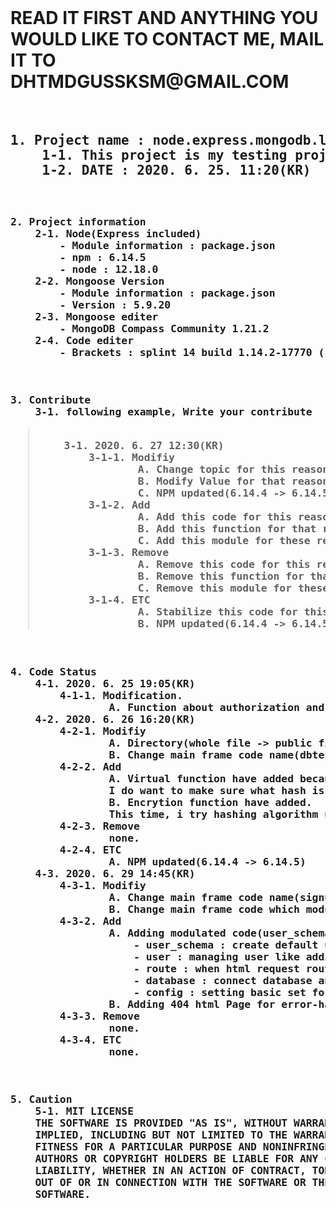 <html><body>
<br>
<h1>
READ IT FIRST AND ANYTHING YOU WOULD LIKE TO CONTACT ME, MAIL IT TO DHTMDGUSSKSM@GMAIL.COM
</h1>
<br>
<h2><pre>
1. Project name : node.express.mongodb.loginAdduser
    1-1. This project is my testing project for connect with node, express, and mongodb
    1-2. DATE : 2020. 6. 25. 11:20(KR)
</pre></h2>
<br>
<h3><pre>
2. Project information
    2-1. Node(Express included)
        - Module information : package.json
        - npm : 6.14.5
        - node : 12.18.0
    2-2. Mongoose Version
        - Module information : package.json
        - Version : 5.9.20
    2-3. Mongoose editer
        - MongoDB Compass Community 1.21.2
    2-4. Code editer
        - Brackets : splint 14 build 1.14.2-17770 (release-1.14.2 f71f00acc) 
</pre></h3>
<br>
<h3><pre>
3. Contribute
    3-1. following example, Write your contribute 
<blockquote>
    3-1. 2020. 6. 27 12:30(KR)
        3-1-1. Modifiy
                A. Change topic for this reason
                B. Modify Value for that reason
                C. NPM updated(6.14.4 -> 6.14.5)
        3-1-2. Add
                A. Add this code for this reason
                B. Add this function for that reason
                C. Add this module for these reason
        3-1-3. Remove
                A. Remove this code for this reason
                B. Remove this function for that reason
                C. Remove this module for these reason
        3-1-4. ETC
                A. Stabilize this code for this reason, it came this result
                B. NPM updated(6.14.4 -> 6.14.5)
</blockquote>
</pre></h3>
<h3><pre>
4. Code Status
    4-1. 2020. 6. 25 19:05(KR)
        4-1-1. Modification.
                A. Function about authorization and db contact for checkout list(who use adduse function)
    4-2. 2020. 6. 26 16:20(KR)
        4-2-1. Modifiy
                A. Directory(whole file -> public filr) because it show html file depend on path module clearly.
                B. Change main frame code name(dbtest -> signup) becuase it show what this code want to be and performance
        4-2-2. Add
                A. Virtual function have added because for encryption process.
                I do want to make sure what hash is and want to build safe signup process as much as i can. So i think password is not safe while signup process so it gonna be made up virtual object and when hashing is over, then it save
                B. Encrytion function have added.
                This time, i try hashing algorithm using SHA1 and it is One-way Encryption because i want to make it sure safety.
        4-2-3. Remove
                none.
        4-2-4. ETC
                A. NPM updated(6.14.4 -> 6.14.5)
    4-3. 2020. 6. 29 14:45(KR)
        4-3-1. Modifiy 
                A. Change main frame code name(signup -> main) because it works for main utility
                B. Change main frame code which modulate for modify more easily when ERROR occured
        4-3-2. Add
                A. Adding modulated code(user_schema, user, route, database, config)
                    - user_schema : create default user schema for database and hashing password security
                    - user : managing user like adding, login and list up utility
                    - route : when html request route call, then this code work for respond router utilty
                    - database : connect database an set data about mongoose data utility
                    - config : setting basic set for connection
                B. Adding 404 html Page for error-handling
        4-3-3. Remove
                none.
        4-3-4. ETC
                none.
</pre></h3>
<br>
<h3><pre>
5. Caution
    5-1. MIT LICENSE
    THE SOFTWARE IS PROVIDED "AS IS", WITHOUT WARRANTY OF ANY KIND, EXPRESS OR
    IMPLIED, INCLUDING BUT NOT LIMITED TO THE WARRANTIES OF MERCHANTABILITY,
    FITNESS FOR A PARTICULAR PURPOSE AND NONINFRINGEMENT. IN NO EVENT SHALL THE
    AUTHORS OR COPYRIGHT HOLDERS BE LIABLE FOR ANY CLAIM, DAMAGES OR OTHER
    LIABILITY, WHETHER IN AN ACTION OF CONTRACT, TORT OR OTHERWISE, ARISING FROM,
    OUT OF OR IN CONNECTION WITH THE SOFTWARE OR THE USE OR OTHER DEALINGS IN THE
    SOFTWARE.
</pre></h3>
</body></html>